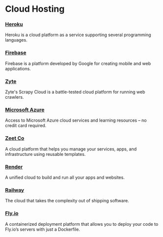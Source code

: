 # Cloud Hosting

<a href="https://www.heroku.com/"><h3>Heroku</h3></a>
Heroku is a cloud platform as a service supporting several programming languages.

<a href="https://firebase.google.com/"><h3>Firebase</h3></a>
Firebase is a platform developed by Google for creating mobile and web applications.

<a href="https://app.zyte.com/"><h3>Zyte</h3></a>
Zyte's Scrapy Cloud is a battle-tested cloud platform for running web crawlers.

<a href="https://azure.microsoft.com/"><h3>Microsoft Azure</h3></a>
Access to Microsoft Azure cloud services and learning resources – no credit card required.

<a href="https://zeet.co/"><h3>Zeet Co</h3></a>
A cloud platform that helps you manage your services, apps, and infrastructure using reusable templates.

<a href="https://render.com/"><h3>Render</h3></a>
A unified cloud to build and run all your apps and websites.

<a href="https://railway.app/"><h3>Railway</h3></a>
The cloud that takes the complexity out of shipping software.

<a href="https://fly.io/"><h3>Fly.io</h3></a>
A containerized deployment platform that allows you to deploy your code to Fly.io’s servers with just a Dockerfile.
